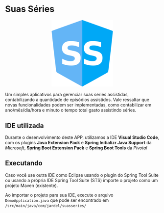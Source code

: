 # Suas Séries
<p align="center">
  <img width="200" src="/src/main/resources/static/img/logos/logo-blue.png">
</p>
Um simples aplicativos para gerenciar suas series assistidas, contabilizando a quantidade de episódios assistidos. Vale ressaltar que novas funcionalidades podem ser implementadas, como contabilizar em ano/mês/dia/hora e minuto o tempo total gasto assistindo séries.

## IDE utilizada
Durante o desenvolvimento deste APP, utilizamos a IDE **Visual Studio Code**, com os plugins **Java Extension Pack** e **Spring Initializr Java Support** da *Microsoft*, **Spring Boot Extension Pack** e **Spring Boot Tools** da *Pivotal*


## Executando
Caso você use outra IDE como Eclipse usando o plugin do Spring Tool Suite ou usando a própria IDE Spring Tool Suite (STS) importe o projeto como um projeto Maven (existente).

Ao importar o projeto para sua IDE, execute o arquivo ` 	DemoApplication.java` que pode ser encontrado em `/src/main/java/com/jardel/suasseries/`
